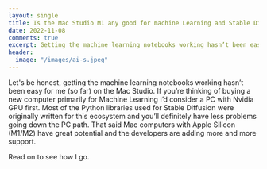 ```yaml
---
layout: single
title: Is the Mac Studio M1 any good for machine Learning and Stable Diffusion?
date: 2022-11-08
comments: true
excerpt: Getting the machine learning notebooks working hasn’t been easy for me on the Mac Studio.  
header:
  image: "/images/ai-s.jpeg"
---
```

Let's be honest, getting the machine learning notebooks working hasn’t been easy for me (so far) on the Mac Studio.  If you’re thinking of buying a new computer primarily for Machine Learning I’d consider a PC with Nvidia GPU first.  Most of the Python libraries used for Stable Diffusion were originally written for this ecosystem and you’ll definitely have less problems going down the PC path. That said Mac computers with Apple Silicon (M1/M2) have great potential and the developers are adding more and more support.

Read on to see how I go.
